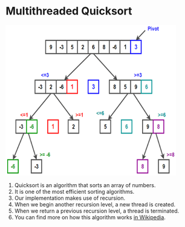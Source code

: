 # Multithreaded Quicksort

<p align="left">
  <img src="../../../imgs/quicksort.png" alt="???" width="450" height="400"/>
</p>

1. Quicksort is an algorithm that sorts an array of numbers.
2. It is one of the most efficient sorting algorithms.
3. Our implementation makes use of recursion.
4. When we begin another recursion level, a new thread is created.
5. When we return a previous recursion level, a thread is terminated.
6. You can find more on how this algorithm works <a href="https://en.wikipedia.org/wiki/Quicksort" target="_blank"
color="cyan"> in Wikipedia</a>.
